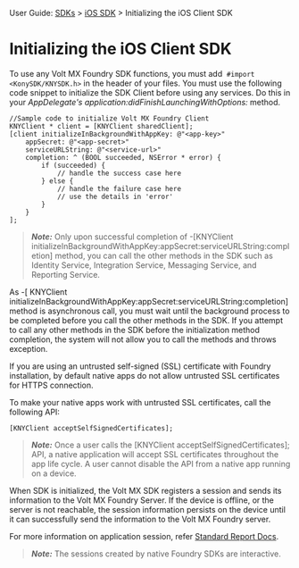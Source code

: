                              

User Guide: [SDKs](../Foundry_SDKs.md) > [iOS SDK](Installing.md) > Initializing the iOS Client SDK

Initializing the iOS Client SDK
===============================

To use any Volt MX Foundry SDK functions, you must add  `#import <KonySDK/KNYSDK.h>` in the header of your files. You must use the following code snippet to initialize the SDK Client before using any services. Do this in your _AppDelegate's application:didFinishLaunchingWithOptions:_ method.

```
//Sample code to initialize Volt MX Foundry Client
KNYClient * client = [KNYClient sharedClient];
[client initializeInBackgroundWithAppKey: @"<app-key>"
    appSecret: @"<app-secret>"
    serviceURLString: @"<service-url>"
    completion: ^ (BOOL succeeded, NSError * error) {
        if (succeeded) {
            // handle the success case here
        } else {
            // handle the failure case here
            // use the details in 'error'
        }
    }
];

```

> **_Note:_** Only upon successful completion of -\[KNYClient initializeInBackgroundWithAppKey:appSecret:serviceURLString:completion\] method, you can call the other methods in the SDK such as Identity Service, Integration Service, Messaging Service, and Reporting Service.  
  
As -\[ KNYClient initializeInBackgroundWithAppKey:appSecret:serviceURLString:completion\] method is asynchronous call, you must wait until the background process to be completed before you call the other methods in the SDK. If you attempt to call any other methods in the SDK before the initialization method completion, the system will not allow you to call the methods and throws exception.  

If you are using an untrusted self-signed (SSL) certificate with Foundry installation, by default native apps do not allow untrusted SSL certificates for HTTPS connection.  
  
To make your native apps work with untrusted SSL certificates, call the following API:  
  
`[KNYClient acceptSelfSignedCertificates];`

> **_Note:_** Once a user calls the \[KNYClient acceptSelfSignedCertificates\]; API, a native application will accept SSL certificates throughout the app life cycle. A user cannot disable the API from a native app running on a device.

When SDK is initialized, the Volt MX SDK registers a session and sends its information to the Volt MX Foundry Server. If the device is offline, or the server is not reachable, the session information persists on the device until it can successfully send the information to the Volt MX Foundry server.

For more information on application session, refer [Standard Report Docs](../../../../Foundry/standard_metrics_reports_guide/Content/VoltMX_Analytics_-_Standard_Reports/Application_activity_Reports.md).

> **_Note:_** The sessions created by native Foundry SDKs are interactive.
